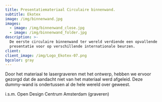 ```yaml
---
title: Presentatiemateriaal Circulaire binnenwand.
subtitle: Ekotex
image: /img/binnenwand.jpg
images:
  - image: /img/binnenwand_close.jpg
  - image: /img/binnenwand_folder.jpg
description: >-
  De eerste circulaire binnenwand ter wereld verdiende een opvallende
  presentatie voor op verschillende internationale beurzen.
client:
client_image: /img/Logo_Ekotex-07.png
bgcolor: gray
---
```


Door het materiaal te lasergraveren met het ontwerp, hebben we ervoor gezorgd dat de aandacht niet van het materiaal werd afgeleid. Deze dummy-wand is ondertussen al de hele wereld over geweest.  

i.s.m. Open Design Centrum Amsterdam (graveren)